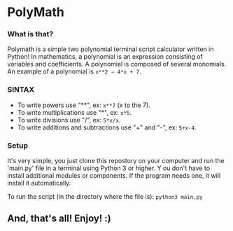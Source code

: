 # PolyMath
### What is that?
Polymath is a simple two polynomial terminal script calculator written in Python! 
In mathematics, a polynomial is an expression consisting of variables and coefficients. A polynomial is composed of several monomials. An example of a polynomial is ```x**2 − 4*x + 7. ```

### SINTAX
- To write powers use "**", ex: ```x**7``` (x to the 7). 
- To write multiplications use "*", ex: ```x*5```. 
- To write divisions use "/", ex: ```5*x/x```. 
- To write additions and subtractions use "+" and "-", ex: ```5+x-4```.

### Setup
It's very simple, you just clone this repostory on your computer and run the 'main.py' file in a terminal using Python 3 or higher.
Y ou don't have to install additional modules or components. If the program needs one, it will install it automatically.

To run the script (in the directory where the file is):
    ``` python3 main.py ```
## And, that's all! Enjoy! :)
